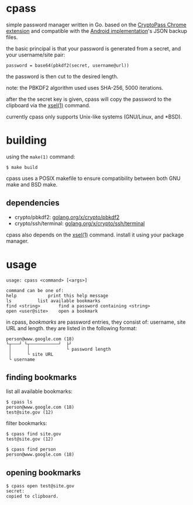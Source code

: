 # cpass
simple password manager written in Go.
based on the [CryptoPass Chrome extension](https://github.com/dchest/cryptopass/ "CryptoPass GitHub") and compatible with the [Android implementation](https://f-droid.org/en/packages/krasilnikov.alexey.cryptopass/ "CryptoPass Android F-Droid Page")'s JSON backup files.

the basic principal is that your password is generated from a secret, and your username/site pair:

	password = base64(pbkdf2(secret, username@url))

the password is then cut to the desired length.

note: the PBKDF2 algorithm used uses SHA-256, 5000 iterations.

after the the secret key is given, cpass will copy the password to the clipboard via the [xsel(1)](http://www.vergenet.net/~conrad/software/xsel/ "xsel Homepage") command.

currently cpass only supports Unix-like systems (GNU/Linux, and \*BSD).

# building
using the `make(1)` command:

	$ make build

cpass uses a POSIX makefile to ensure compatibility between both GNU make and BSD make.

## dependencies

* crypto/pbkdf2:	[golang.org/x/crypto/pbkdf2](https://golang.org/x/crypto/pbkdf2)
* crypto/ssh/terminal:	[golang.org/x/crypto/ssh/terminal](golang.org/x/crypto/ssh/terminal)

cpass also depends on the [xsel(1)](http://www.vergenet.net/~conrad/software/xsel/ "xsel Homepage") command. install it using your package manager.

# usage

	usage: cpass <command> [<args>]
	
	command can be one of:
	help			print this help message
	ls			list available bookmarks
	find <string>		find a password containing <string>
	open <user@site>	open a bookmark

in cpass, *bookmarks* are password entries, they consist of: username, site URL and length. they are listed in the following format:

	person@www.google.com (18)
	└┬───┘ └┬───────────┘  ├┘
	 │      │              └ password length
	 │      └ site URL
	 └ username

## finding bookmarks
list all available bookmarks:

	$ cpass ls
	person@www.google.com (18)
	test@site.gov (12)

filter bookmarks:

	$ cpass find site.gov
	test@site.gov (12)

	$ cpass find person
	person@www.google.com (18)

## opening bookmarks

	$ cpass open test@site.gov
	secret:
	copied to clipboard.
